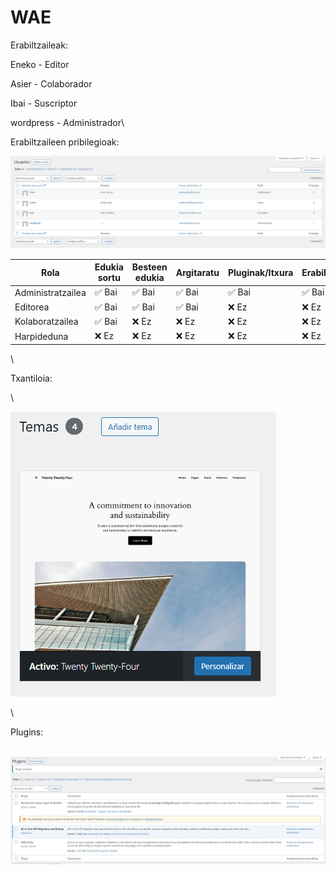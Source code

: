 # WAE

Erabiltzaileak:

Eneko - Editor

Asier - Colaborador

Ibai - Suscriptor

wordpress - Administrador\


Erabiltzaileen pribilegioak:

![](<.gitbook/assets/unknown (1) (1).png>)



| Rola              | Edukia sortu | Besteen edukia | Argitaratu | Pluginak/Itxura | Erabiltzaileak |
| ----------------- | ------------ | -------------- | ---------- | --------------- | -------------- |
| Administratzailea | ✅ Bai        | ✅ Bai          | ✅ Bai      | ✅ Bai           | ✅ Bai          |
| Editorea          | ✅ Bai        | ✅ Bai          | ✅ Bai      | ❌ Ez            | ❌ Ez           |
| Kolaboratzailea   | ✅ Bai        | ❌ Ez           | ❌ Ez       | ❌ Ez            | ❌ Ez           |
| Harpideduna       | ❌ Ez         | ❌ Ez           | ❌ Ez       | ❌ Ez            | ❌ Ez           |

\


Txantiloia:

\


![](<.gitbook/assets/unknown (2) (1).png>)

\


Plugins:

\
![](<.gitbook/assets/unknown (3).png>)
